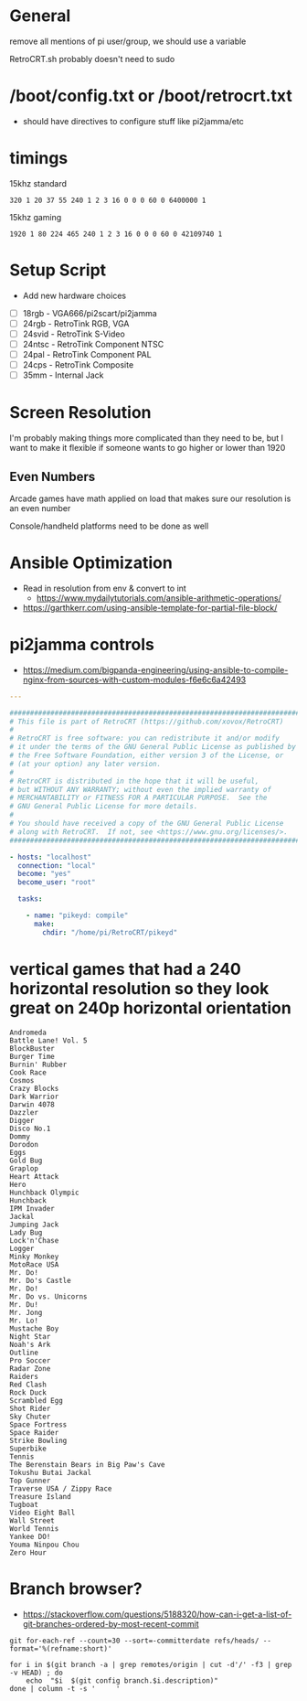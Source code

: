 # General

remove all mentions of pi user/group, we should use a variable

RetroCRT.sh probably doesn't need to sudo

# /boot/config.txt or /boot/retrocrt.txt
* should have directives to configure stuff like pi2jamma/etc

# timings

15khz standard
```
320 1 20 37 55 240 1 2 3 16 0 0 0 60 0 6400000 1
```

15khz gaming
```
1920 1 80 224 465 240 1 2 3 16 0 0 0 60 0 42109740 1
```

# Setup Script

* Add new hardware choices
- [ ] 18rgb - VGA666/pi2scart/pi2jamma
- [ ] 24rgb - RetroTink RGB, VGA
- [ ] 24svid - RetroTink S-Video
- [ ] 24ntsc - RetroTink Component NTSC
- [ ] 24pal - RetroTink Component PAL
- [ ] 24cps - RetroTink Composite
- [ ] 35mm - Internal Jack

# Screen Resolution

I'm probably making things more complicated than they need to be, but I want to make it flexible if someone wants to go higher or lower than 1920

## Even Numbers

Arcade games have math applied on load that makes sure our resolution is an even number

Console/handheld platforms need to be done as well

# Ansible Optimization

* Read in resolution from env & convert to int
  * https://www.mydailytutorials.com/ansible-arithmetic-operations/
* https://garthkerr.com/using-ansible-template-for-partial-file-block/

# pi2jamma controls

* https://medium.com/bigpanda-engineering/using-ansible-to-compile-nginx-from-sources-with-custom-modules-f6e6c6a42493

```yaml
---

##############################################################################
# This file is part of RetroCRT (https://github.com/xovox/RetroCRT)
#
# RetroCRT is free software: you can redistribute it and/or modify
# it under the terms of the GNU General Public License as published by
# the Free Software Foundation, either version 3 of the License, or
# (at your option) any later version.
#
# RetroCRT is distributed in the hope that it will be useful,
# but WITHOUT ANY WARRANTY; without even the implied warranty of
# MERCHANTABILITY or FITNESS FOR A PARTICULAR PURPOSE.  See the
# GNU General Public License for more details.
#
# You should have received a copy of the GNU General Public License
# along with RetroCRT.  If not, see <https://www.gnu.org/licenses/>.
##############################################################################

- hosts: "localhost"
  connection: "local"
  become: "yes"
  become_user: "root"

  tasks:

    - name: "pikeyd: compile"
      make:
        chdir: "/home/pi/RetroCRT/pikeyd"
```

# vertical games that had a 240 horizontal resolution so they look great on 240p horizontal orientation

```
Andromeda
Battle Lane! Vol. 5
BlockBuster
Burger Time
Burnin' Rubber
Cook Race
Cosmos
Crazy Blocks
Dark Warrior
Darwin 4078
Dazzler
Digger
Disco No.1
Dommy
Dorodon
Eggs
Gold Bug
Graplop
Heart Attack
Hero
Hunchback Olympic
Hunchback
IPM Invader
Jackal
Jumping Jack
Lady Bug
Lock'n'Chase
Logger
Minky Monkey
MotoRace USA
Mr. Do!
Mr. Do's Castle
Mr. Do!
Mr. Do vs. Unicorns
Mr. Du!
Mr. Jong
Mr. Lo!
Mustache Boy
Night Star
Noah's Ark
Outline
Pro Soccer
Radar Zone
Raiders
Red Clash
Rock Duck
Scrambled Egg
Shot Rider
Sky Chuter
Space Fortress
Space Raider
Strike Bowling
Superbike
Tennis
The Berenstain Bears in Big Paw's Cave
Tokushu Butai Jackal
Top Gunner
Traverse USA / Zippy Race
Treasure Island
Tugboat
Video Eight Ball
Wall Street
World Tennis
Yankee DO!
Youma Ninpou Chou
Zero Hour
```


# Branch browser?

* https://stackoverflow.com/questions/5188320/how-can-i-get-a-list-of-git-branches-ordered-by-most-recent-commit
```
git for-each-ref --count=30 --sort=-committerdate refs/heads/ --format='%(refname:short)'

for i in $(git branch -a | grep remotes/origin | cut -d'/' -f3 | grep -v HEAD) ; do
	echo  "$i  $(git config branch.$i.description)"
done | column -t -s '     '
```
